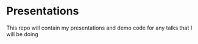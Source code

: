 # Presentations
This repo will contain my presentations and demo code for any talks that I will be doing
